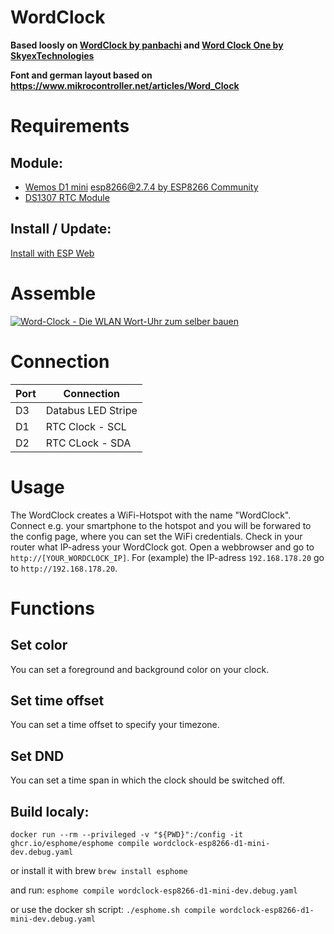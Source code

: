 # WordClock

**Based loosly on [WordClock by panbachi](https://github.com/panbachi/wordclock) and [Word Clock One by SkyexTechnologies](https://github.com/SkyexTechnologies/word-clock-one)**

**Font and german layout based on https://www.mikrocontroller.net/articles/Word_Clock**

# Requirements

## Module:
* [Wemos D1 mini](https://www.az-delivery.de/products/d1-mini)
   [esp8266@2.7.4 by ESP8266 Community](https://github.com/esp8266/Arduino)
* [DS1307 RTC Module](https://lastminuteengineers.com/ds1307-rtc-arduino-tutorial/)


## Install / Update:

[Install with ESP Web](https://clemenstyp.github.io/wordclock/)



# Assemble

[![Word-Clock - Die WLAN Wort-Uhr zum selber bauen](https://img.youtube.com/vi/FvAM1t0tISE/0.jpg)](https://www.youtube.com/watch?v=FvAM1t0tISE)

# Connection

|  Port   |     Connection      |
|---------|---------------------|
|  D3     | Databus LED Stripe  |
|  D1     | RTC Clock - SCL     |
|  D2     | RTC CLock - SDA     |


# Usage
The WordClock creates a WiFi-Hotspot with the name "WordClock". Connect e.g. your smartphone to the hotspot and you will be forwared to the config page, where you can set the WiFi credentials.
Check in your router what IP-adress your WordClock got. Open a webbrowser and go to `http://[YOUR_WORDCLOCK_IP]`. For (example) the IP-adress `192.168.178.20` go to `http://192.168.178.20`.

# Functions

## Set color
You can set a foreground and background color on your clock.

## Set time offset
You can set a time offset to specify your timezone.

## Set DND
You can set a time span in which the clock should be switched off.

## Build localy:
`docker run --rm --privileged -v "${PWD}":/config -it ghcr.io/esphome/esphome compile wordclock-esp8266-d1-mini-dev.debug.yaml`

or install it with brew
`brew install esphome`

and run:
`esphome compile wordclock-esp8266-d1-mini-dev.debug.yaml`

or use the docker sh script:
`./esphome.sh compile wordclock-esp8266-d1-mini-dev.debug.yaml`
